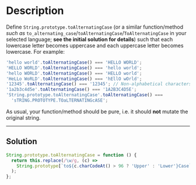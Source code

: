 # Description

Define `String.prototype.toAlternatingCase` (or a similar function/method _such as_ `to_alternating_case`/`toAlternatingCase`/`ToAlternatingCase` in your selected language; **see the initial solution for details**) such that each lowercase letter becomes uppercase and each uppercase letter becomes lowercase. For example:

```js
'hello world'.toAlternatingCase() === 'HELLO WORLD';
'HELLO WORLD'.toAlternatingCase() === 'hello world';
'hello WORLD'.toAlternatingCase() === 'HELLO world';
'HeLLo WoRLD'.toAlternatingCase() === 'hEllO wOrld';
'12345'.toAlternatingCase() === '12345'; // Non-alphabetical characters are unaffected
'1a2b3c4d5e'.toAlternatingCase() === '1A2B3C4D5E';
'String.prototype.toAlternatingCase'.toAlternatingCase() ===
  'sTRING.PROTOTYPE.TOaLTERNATINGcASE';
```

As usual, your function/method should be pure, i.e. it should **not** mutate the original string.

---

## Solution

```js
String.prototype.toAlternatingCase = function () {
  return this.replace(/\w/g, (c) =>
    String.prototype[`to${c.charCodeAt() > 96 ? 'Upper' : 'Lower'}Case`].call(c)
  );
};
```

